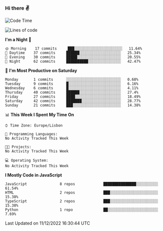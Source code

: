### Hi there :v:

<!--
**eusebioaddsilva/eusebioaddsilva** is a ✨ _special_ ✨ repository because its `README.md` (this file) appears on your GitHub profile.

<!--START_SECTION:waka-->
![Code Time](http://img.shields.io/badge/Code%20Time-35%20hrs%2012%20mins-blue)

![Lines of code](https://img.shields.io/badge/From%20Hello%20World%20I%27ve%20Written-643%20Thousand%20lines%20of%20code-blue)

**I'm a Night 🦉** 

```text
🌞 Morning    17 commits     ███░░░░░░░░░░░░░░░░░░░░░░   11.64% 
🌆 Daytime    37 commits     ██████░░░░░░░░░░░░░░░░░░░   25.34% 
🌃 Evening    30 commits     █████░░░░░░░░░░░░░░░░░░░░   20.55% 
🌙 Night      62 commits     ██████████░░░░░░░░░░░░░░░   42.47%

```
📅 **I'm Most Productive on Saturday** 

```text
Monday       1 commits      ░░░░░░░░░░░░░░░░░░░░░░░░░   0.68% 
Tuesday      9 commits      █░░░░░░░░░░░░░░░░░░░░░░░░   6.16% 
Wednesday    6 commits      █░░░░░░░░░░░░░░░░░░░░░░░░   4.11% 
Thursday     40 commits     ██████░░░░░░░░░░░░░░░░░░░   27.4% 
Friday       27 commits     ████░░░░░░░░░░░░░░░░░░░░░   18.49% 
Saturday     42 commits     ███████░░░░░░░░░░░░░░░░░░   28.77% 
Sunday       21 commits     ███░░░░░░░░░░░░░░░░░░░░░░   14.38%

```


📊 **This Week I Spent My Time On** 

```text
⌚︎ Time Zone: Europe/Lisbon

💬 Programming Languages: 
No Activity Tracked This Week

🐱‍💻 Projects: 
No Activity Tracked This Week

💻 Operating System: 
No Activity Tracked This Week

```

**I Mostly Code in JavaScript** 

```text
JavaScript               8 repos             ███████████████░░░░░░░░░░   61.54% 
HTML                     2 repos             ███░░░░░░░░░░░░░░░░░░░░░░   15.38% 
TypeScript               2 repos             ███░░░░░░░░░░░░░░░░░░░░░░   15.38% 
Python                   1 repo              ██░░░░░░░░░░░░░░░░░░░░░░░   7.69%

```



 Last Updated on 11/12/2022 16:30:44 UTC
<!--END_SECTION:waka-->
